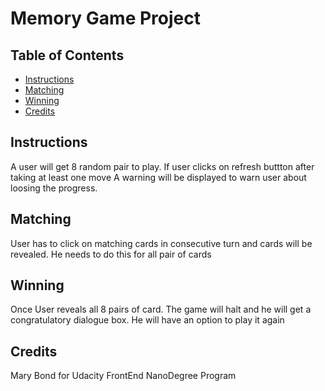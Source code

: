 # Memory Game Project

## Table of Contents

* [Instructions](#instructions)
* [Matching](#matching)
* [Winning](#winning)
* [Credits](#credits)

## Instructions

A user will get 8 random pair to play. If user clicks on refresh buttton after taking at least one move A warning will be displayed to warn user about loosing the progress.

## Matching

User has to click on matching cards in consecutive turn and cards will be revealed. He needs to do this for all pair of cards

## Winning

Once User reveals all 8 pairs of card. The game will halt and he will get a congratulatory dialogue box. He will have an option to play it again

## Credits

Mary Bond
for Udacity FrontEnd NanoDegree Program
